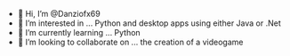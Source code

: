 - 👋 Hi, I’m @Danziofx69
- 👀 I’m interested in ... Python and desktop apps using either Java or .Net
- 🌱 I’m currently learning ... Python
- 💞️ I’m looking to collaborate on ... the creation of a videogame


<!---
Danziofx69/Danziofx69 is a ✨ special ✨ repository because its `README.md` (this file) appears on your GitHub profile.
You can click the Preview link to take a look at your changes.
--->
